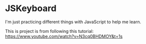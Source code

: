 ﻿# JSKeyboard
I'm just practicing different things with JavaScript to help me learn.

This is project is from following this tutorial: https://www.youtube.com/watch?v=N3cq0BHDMOY&t=1s
